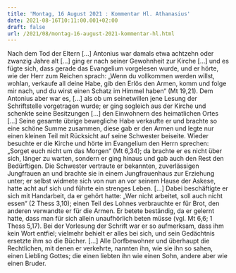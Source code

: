 ```yaml
---
title: 'Montag, 16 August 2021 : Kommentar Hl. Athanasius'
date: 2021-08-16T10:11:00.001+02:00
draft: false
url: /2021/08/montag-16-august-2021-kommentar-hl.html
---
```


Nach dem Tod der Eltern \[…\] Antonius war damals etwa achtzehn oder zwanzig Jahre alt \[…\] ging er nach seiner Gewohnheit zur Kirche \[…\] und es fügte sich, dass gerade das Evangelium vorgelesen wurde, und er hörte, wie der Herr zum Reichen sprach: „Wenn du vollkommen werden willst, wohlan, verkaufe all deine Habe, gib den Erlös den Armen, komm und folge mir nach, und du wirst einen Schatz im Himmel haben“ (Mt 19,21). Dem Antonius aber war es, \[…\] als ob um seinetwillen jene Lesung der Schriftstelle vorgetragen wurde; er ging sogleich aus der Kirche und schenkte seine Besitzungen \[…\] den Einwohnern des heimatlichen Ortes \[…\] Seine gesamte übrige bewegliche Habe verkaufte er und brachte so eine schöne Summe zusammen, diese gab er den Armen und legte nur einen kleinen Teil mit Rücksicht auf seine Schwester beiseite. Wieder besuchte er die Kirche und hörte im Evangelium den Herrn sprechen: „Sorget euch nicht um das Morgen“ (Mt 6,34); da brachte er es nicht über sich, länger zu warten, sondern er ging hinaus und gab auch den Rest den Bedürftigen. Die Schwester vertraute er bekannten, zuverlässigen Jungfrauen an und brachte sie in einem Jungfrauenhaus zur Erziehung unter; er selbst widmete sich von nun an vor seinem Hause der Askese, hatte acht auf sich und führte ein strenges Leben. \[…\] Dabei beschäftigte er sich mit Handarbeit, da er gehört hatte: „Wer nicht arbeitet, soll auch nicht essen“ (2 Thess 3,10); einen Teil des Lohnes verbrauchte er für Brot, den anderen verwandte er für die Armen. Er betete beständig, da er gelernt hatte, dass man für sich allein unaufhörlich beten müsse (vgl. Mt 6,6; 1 Thess 5,17). Bei der Vorlesung der Schrift war er so aufmerksam, dass ihm kein Wort entfiel; vielmehr behielt er alles bei sich, und sein Gedächtnis ersetzte ihm so die Bücher. \[…\] Alle Dorfbewohner und überhaupt die Rechtlichen, mit denen er verkehrte, nannten ihn, wie sie ihn so sahen, einen Liebling Gottes; die einen liebten ihn wie einen Sohn, andere aber wie einen Bruder.